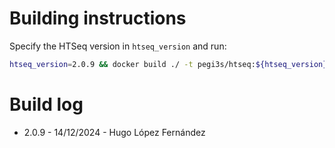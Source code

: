 # Building instructions

Specify the HTSeq version in `htseq_version` and run:

```bash
htseq_version=2.0.9 && docker build ./ -t pegi3s/htseq:${htseq_version} --build-arg VERSION=${htseq_version}  && docker tag pegi3s/htseq:${htseq_version} pegi3s/htseq:latest
```

# Build log

- 2.0.9 - 14/12/2024 - Hugo López Fernández
